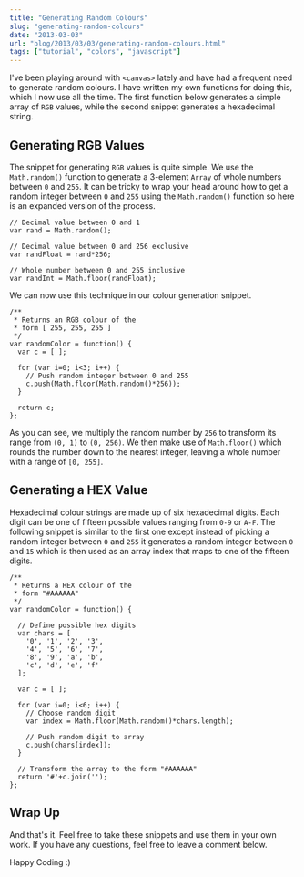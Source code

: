 ```yaml
---
title: "Generating Random Colours"
slug: "generating-random-colours"
date: "2013-03-03"
url: "blog/2013/03/03/generating-random-colours.html"
tags: ["tutorial", "colors", "javascript"]
---
```


I've been playing around with `<canvas>` lately and have had a frequent need to generate random colours. I have written my own functions for doing this, which I now use all the time. The first function below generates a simple array of `RGB` values, while the second snippet generates a hexadecimal string.

## Generating RGB Values

The snippet for generating `RGB` values is quite simple. We use the `Math.random()` function to generate a 3-element `Array` of whole numbers between `0` and `255`. It can be tricky to wrap your head around how to get a random integer between `0` and `255` using the `Math.random()` function so here is an expanded version of the process.

```
// Decimal value between 0 and 1
var rand = Math.random();

// Decimal value between 0 and 256 exclusive
var randFloat = rand*256;

// Whole number between 0 and 255 inclusive
var randInt = Math.floor(randFloat);

```

We can now use this technique in our colour generation snippet.

```
/**
 * Returns an RGB colour of the
 * form [ 255, 255, 255 ]
 */
var randomColor = function() {
  var c = [ ];

  for (var i=0; i<3; i++) {
    // Push random integer between 0 and 255
    c.push(Math.floor(Math.random()*256));
  }

  return c;
};

```

As you can see, we multiply the random number by `256` to transform its range from `(0, 1)` to `(0, 256)`. We then make use of `Math.floor()` which rounds the number down to the nearest integer, leaving a whole number with a range of `[0, 255]`.

## Generating a HEX Value

Hexadecimal colour strings are made up of six hexadecimal digits. Each digit can be one of fifteen possible values ranging from `0-9` or `A-F`. The following snippet is similar to the first one except instead of picking a random integer between `0` and `255` it generates a random integer between `0` and `15` which is then used as an array index that maps to one of the fifteen digits.

```
/**
 * Returns a HEX colour of the
 * form "#AAAAAA"
 */
var randomColor = function() {

  // Define possible hex digits
  var chars = [
    '0', '1', '2', '3',
    '4', '5', '6', '7',
    '8', '9', 'a', 'b',
    'c', 'd', 'e', 'f'
  ];

  var c = [ ];

  for (var i=0; i<6; i++) {
    // Choose random digit
    var index = Math.floor(Math.random()*chars.length);

    // Push random digit to array
    c.push(chars[index]);
  }

  // Transform the array to the form "#AAAAAA"
  return '#'+c.join('');
};

```

## Wrap Up

And that's it. Feel free to take these snippets and use them in your own work. If you have any questions, feel free to leave a comment below.

Happy Coding :)




